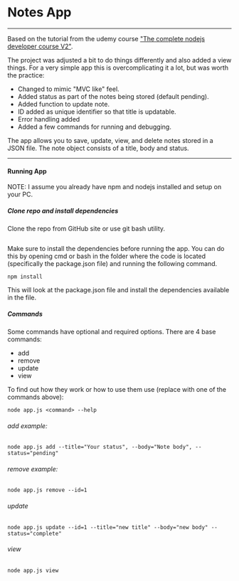 # Notes App
***
Based on the tutorial from the udemy course ["The complete nodejs developer course V2"](https://www.udemy.com/the-complete-nodejs-developer-course-2/).

The project was adjusted a bit to do things differently and also added a view things.
For a very simple app this is overcomplicating it a lot, but was worth the practice:

* Changed to mimic "MVC like" feel.
* Added status as part of the notes being stored (default pending).
* Added function to update note.
* ID added as unique identifier so that title is updatable.
* Error handling added
* Added a few commands for running and debugging.

The app allows you to save, update, view, and delete notes stored in a JSON file. The
note object consists of a title, body and status.
***
#### Running App

NOTE: I assume you already have npm and nodejs installed and setup on your PC.

##### Clone repo and install dependencies

Clone the repo from GitHub site or use git bash utility.

```shell
```

Make sure to install the dependencies before running the app. You can do this by opening
cmd or bash in the folder where the code is located (specifically the package.json file) and
running the following command.

```shell
npm install
```

This will look at the package.json file and install the dependencies available in the file.

##### Commands

Some commands have optional and required options. There are 4 base commands:

* add
* remove
* update
* view

To find out how they work or how to use them use (replace <command> with one of the commands above):
```shell
node app.js <command> --help
```

###### add example:
```shell
node app.js add --title="Your status", --body="Note body", --status="pending"
```
###### remove example:
```shell
node app.js remove --id=1
```
###### update
```shell
node app.js update --id=1 --title="new title" --body="new body" --status="complete"
```
###### view
```shell
node app.js view
```
